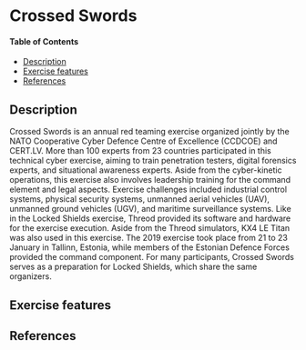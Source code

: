 # Crossed Swords

#### Table of Contents 
<!-- START doctoc generated TOC please keep comment here to allow auto update -->
<!-- DON'T EDIT THIS SECTION, INSTEAD RE-RUN doctoc TO UPDATE -->


- [Description](#description)
- [Exercise features](#exercise-features)
- [References](#references)

<!-- END doctoc generated TOC please keep comment here to allow auto update -->

## Description 
Crossed Swords is an annual red teaming exercise organized jointly by the NATO Cooperative Cyber Defence Centre of Excellence (CCDCOE) and CERT.LV. More than 100 experts from 23 countries participated in this technical cyber exercise, aiming to train penetration testers, digital forensics experts, and situational awareness experts. Aside from the cyber-kinetic operations, this exercise also involves leadership training for the command element and legal aspects. Exercise challenges included industrial control systems, physical security systems, unmanned aerial vehicles (UAV), unmanned ground vehicles (UGV), and maritime surveillance systems. Like in the Locked Shields exercise, Threod provided its software and hardware for the exercise execution. Aside from the Threod simulators, KX4 LE Titan was also used in this exercise. The 2019 exercise took place from 21 to 23 January in Tallinn, Estonia, while members of the Estonian Defence Forces provided the command component. For many participants, Crossed Swords serves as a preparation for Locked Shields, which share the same organizers.

## Exercise features

## References